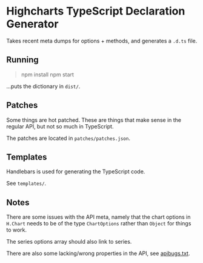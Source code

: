 # Highcharts TypeScript Declaration Generator

Takes recent meta dumps for options + methods, and generates a `.d.ts` file.

## Running

> npm install 
> npm start

...puts the dictionary in `dist/`.

## Patches

Some things are hot patched. These are things that make sense in the regular
API, but not so much in TypeScript.

The patches are located in `patches/patches.json`.

## Templates

Handlebars is used for generating the TypeScript code.

See `templates/`.

## Notes

There are some issues with the API meta, namely that 
the chart options in `H.Chart` needs to be of the type `ChartOptions` rather than `Object` for things to work.

The series options array should also link to series.

There are also some lacking/wrong properties in the API, see [apibugs.txt](apibugs.txt).
